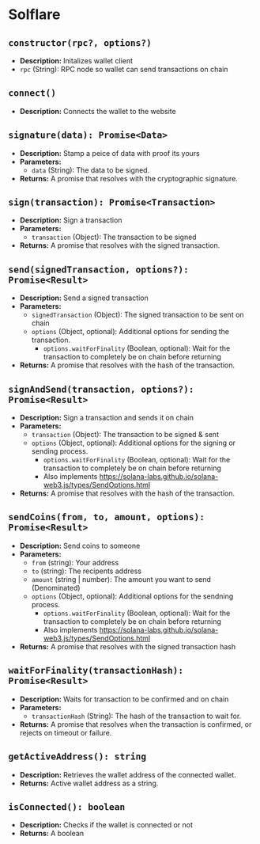 # Solflare

## `constructor(rpc?, options?)`

- **Description:** Initalizes wallet client
- `rpc` (String): RPC node so wallet can send transactions on chain

## `connect()`

- **Description:** Connects the wallet to the website

## `signature(data): Promise<Data>`

- **Description:** Stamp a peice of data with proof its yours
- **Parameters:**
  - `data` (String): The data to be signed.
- **Returns:** A promise that resolves with the cryptographic signature.

## `sign(transaction): Promise<Transaction>`

- **Description:** Sign a transaction
- **Parameters:**
  - `transaction` (Object): The transaction to be signed
- **Returns:** A promise that resolves with the signed transaction.

## `send(signedTransaction, options?): Promise<Result>`

- **Description:** Send a signed transaction
- **Parameters:**
  - `signedTransaction` (Object): The signed transaction to be sent on chain
  - `options` (Object, optional): Additional options for sending the transaction.
    - `options.waitForFinality` (Boolean, optional): Wait for the transaction to completely be on chain before returning
- **Returns:** A promise that resolves with the hash of the transaction.

## `signAndSend(transaction, options?): Promise<Result>`

- **Description:** Sign a transaction and sends it on chain
- **Parameters:**
  - `transaction` (Object): The transaction to be signed & sent
  - `options` (Object, optional): Additional options for the signing or sending process. 
    - `options.waitForFinality` (Boolean, optional): Wait for the transaction to completely be on chain before returning
    - Also implements https://solana-labs.github.io/solana-web3.js/types/SendOptions.html
- **Returns:** A promise that resolves with the hash of the transaction.

## `sendCoins(from, to, amount, options): Promise<Result>`

- **Description:** Send coins to someone
- **Parameters:**
  - `from` (string): Your address
  - `to` (string): The recipents address
  - `amount` (string | number): The amount you want to send (Denominated)
  - `options` (Object, optional): Additional options for the sendning process.
    - `options.waitForFinality` (Boolean, optional): Wait for the transaction to completely be on chain before returning
    - Also implements https://solana-labs.github.io/solana-web3.js/types/SendOptions.html
- **Returns:** A promise that resolves with the signed transaction hash

## `waitForFinality(transactionHash): Promise<Result>`

- **Description:** Waits for transaction to be confirmed and on chain
- **Parameters:**
  - `transactionHash` (String): The hash of the transaction to wait for.
- **Returns:** A promise that resolves when the transaction is confirmed, or rejects on timeout or failure.

## `getActiveAddress(): string`

- **Description:** Retrieves the wallet address of the connected wallet.
- **Returns:** Active wallet address as a string.

## `isConnected(): boolean`

- **Description:** Checks if the wallet is connected or not
- **Returns:** A boolean